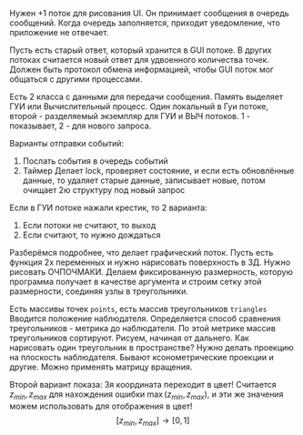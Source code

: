 Нужен +1 поток для рисования UI. Он принимает сообщения в очередь сообщений. Когда очередь заполняется, приходит уведомление, что приложение не отвечает.

Пусть есть старый ответ, который хранится в GUI потоке. В других потоках считается новый ответ для удвоенного количества точек. Должен быть протокол обмена информацией, чтобы GUI поток мог общаться с другими процессами.

Есть 2 класса с данными для передачи сообщения. Память выделяет ГУИ или Вычислительный процесс. Один локальный в Гуи потоке, второй - разделяемый экземпляр для ГУИ и ВЫЧ потоков. 1 - показывает, 2 - для нового запроса.

Варианты отправки событий:
1) Послать события в очередь событий
2) Таймер
Делает lock, проверяет состояние, и если есть обновлённые данные, то удаляет старые данные, записывает новые, потом очищает 2ю структуру под новый запрос

Если в ГУИ потоке нажали крестик, то 2 варианта:
1) Если потоки не считают, то выход
2) Если считают, то нужно дождаться

Разберёмся подробнее, что делает графический поток.
Пусть есть функция 2х переменных и нужно нарисовать поверхность в 3Д. Нужно рисовать ОЧПОЧМАКИ. Делаем фиксированную размерность, которую программа получает в качестве аргумента и строим сетку этой размерности, соединяя узлы в треугольники.

Есть массивы точек `points`, есть массив треугольников `triangles`
Вводится положение наблюдателя.
Определяется способ сравнения треугольников - метрика до наблюдателя. По этой метрике массив треугольников сортируют.
Рисуем, начиная от дальнего.
Как нарисовать один треугольник в пространстве?
Нужно делать проекцию на плоскость наблюдателя. Бывают ксонометрические проекции и другие. Можно применять матрицу вращения.

Второй вариант показа: 3я координата переходит в цвет!
Считается $z_{min}, z_{max}$ для нахождения ошибки $\max{(z_{min}, z_{max})}$, и эти же значения можем использовать для отображения в цвет! 
$$
[z_{min}, z_{max}] \rightarrow [0,1]
$$
